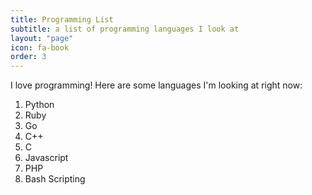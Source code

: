 ```yaml
---
title: Programming List
subtitle: a list of programming languages I look at
layout: "page"
icon: fa-book
order: 3
---
```


I love programming! Here are some languages I'm looking at right now:

1. Python
2. Ruby
3. Go
4. C++
5. C
6. Javascript
7. PHP
8. Bash Scripting